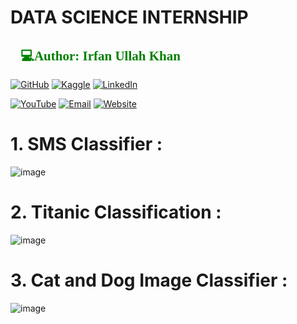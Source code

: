 # DATA SCIENCE INTERNSHIP
<h2 style="font-family: 'poppins'; font-weight: bold; color: Green;">👨💻Author: Irfan Ullah Khan</h2>

[![GitHub](https://img.shields.io/badge/GitHub-Profile-blue?style=for-the-badge&logo=github)](https://github.com/programmarself) 
[![Kaggle](https://img.shields.io/badge/Kaggle-Profile-blue?style=for-the-badge&logo=kaggle)](https://www.kaggle.com/programmarself) 
[![LinkedIn](https://img.shields.io/badge/LinkedIn-Profile-blue?style=for-the-badge&logo=linkedin)](https://www.linkedin.com/in/irfan-ullah-khan-4a2871208/)  

[![YouTube](https://img.shields.io/badge/YouTube-Profile-red?style=for-the-badge&logo=youtube)](https://www.youtube.com/@irfanullahkhan7748) 
[![Email](https://img.shields.io/badge/Email-Contact%20Me-red?style=for-the-badge&logo=email)](mailto:programmarself@gmail.com)
[![Website](https://img.shields.io/badge/Website-Contact%20Me-red?style=for-the-badge&logo=website)](https://datasciencetoyou.odoo.com)

# 1. SMS Classifier :

![image](https://github.com/programmarself/Bharat-Intern-Data-Science_Projects/assets/134633289/42534449-a883-4ba5-9b7a-dd09b9d6bc5e)


# 2. Titanic Classification :

![image](https://github.com/programmarself/Bharat-Intern-Data-Science_Projects/assets/134633289/3f4e0271-1e36-40e2-878e-46819921580b)


# 3. Cat and Dog Image Classifier :
![image](https://github.com/programmarself/Bharat-Intern-Data-Science_Projects/assets/134633289/6c742314-c760-468a-83f9-1f7935c6a4c4)




